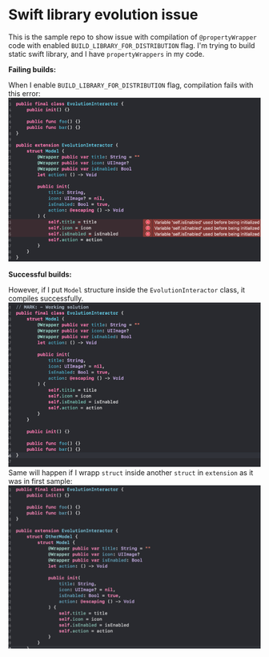 # **Swift library evolution issue**

This is the sample repo to show issue with compilation of `@propertyWrapper` code with enabled `BUILD_LIBRARY_FOR_DISTRIBUTION` flag.
I'm trying to build static swift library, and I have `propertyWrappers` in my code.

**Failing builds:**

When I enable `BUILD_LIBRARY_FOR_DISTRIBUTION` flag, compilation fails with this error:
![img.png](Readme%2Ffail1.png)

**Successful builds:**

However, if I put `Model` structure inside the `EvolutionInteractor` class, it compiles successfully.
![img.png](Readme%2Fsuccess1.png)
Same will happen if I wrapp `struct` inside another `struct` in `extension` as it was in first sample:
![success2.png](Readme%2Fsuccess2.png)